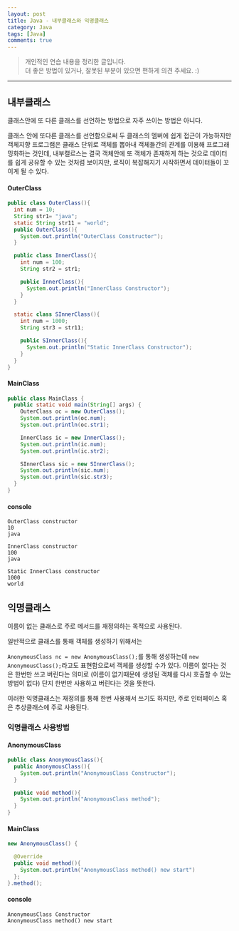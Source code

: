 ```yaml
---
layout: post
title: Java - 내부클래스와 익명클래스
category: Java
tags: [Java]
comments: true
---
```


> 개인적인 연습 내용을 정리한 글입니다.      
> 더 좋은 방법이 있거나, 잘못된 부분이 있으면 편하게 의견 주세요. :)

<hr>

## 내부클래스

클래스안에 또 다른 클래스를 선언하는 방법으로 자주 쓰이는 방법은 아니다.

클래스 안에 또다른 클래스를 선언함으로써 두 클래스의 멤버에 쉽게 접근이 가능하지만 객체지향 프로그램은 클래스 단위로 객체를 뽑아내 객체들간의 관계를 이용해 프로그래밍화하는 것인데, 내부캘르스는 결국 객체안에 또 객체가 존재하게 하는 것으로 데이터를 쉽게 공유할 수 있는 것처럼 보이지만, 로직이 복잡해지기 시작하면서 데이터들이 꼬이게 될 수 있다.

#### OuterClass

```java
public class OuterClass(){
  int num = 10;
  String str1= "java";
  static String str11 = "world";
  public OuterClass(){
    System.out.println("OuterClass Constructor");
  }

  public class InnerClass(){
    int num = 100;
    String str2 = str1;

    public InnerClass(){
      System.out.println("InnerClass Constructor");
    }
  }

  static class SInnerClass(){
    int num = 1000;
    String str3 = str11;

    public SInnerClass(){
      System.out.println("Static InnerClass Constructor");
    }
  }
}
```

#### MainClass

```java
public class MainClass {
  public static void main(String[] args) {
    OuterClass oc = new OuterClass();
    System.out.println(oc.num);
    System.out.println(oc.str1);

    InnerClass ic = new InnerClass();
    System.out.println(ic.num);
    System.out.println(ic.str2);

    SInnerClass sic = new SInnerClass();
    System.out.println(sic.num);
    System.out.println(sic.str3);
  }
}
```

#### console

```console
OuterClass constructor
10
java

InnerClass constructor
100
java

Static InnerClass constructor
1000
world
```

## 익명클래스

이름이 없는 클래스로 주로 메서드를 재정의하는 목적으로 사용된다.

일반적으로 클래스를 통해 객체를 생성하기 위해서는

`AnonymousClass nc = new AnonymousClass();`를 통해 생성하는데 `new AnonymousClass();`라고도 표현함으로써 객체를 생성할 수가 있다. 이름이 없다는 것은 한번만 쓰고 버린다는 의미로 (이름이 없기때문에 생성된 객체를 다시 호출할 수 있는 방법이 없다) 단지 한번만 사용하고 버린다는 것을 뜻한다.

이러한 익명클래스는 재정의를 통해 한번 사용해서 쓰기도 하지만, 주로 인터페이스 혹은 추상클래스에 주로 사용된다.


### 익명클래스 사용방법

#### AnonymousClass

```java
public class AnonymousClass(){
  public AnonymousClass(){
    System.out.println("AnonymousClass Constructor");
  }

  public void method(){
    System.out.println("AnonymousClass method");
  }
}
```

#### MainClass

```java
new AnonymousClass() {

  @Override
  public void method(){
    System.out.println("AnonymousClass method() new start")
  };
}.method();
```

#### console

```console
AnonymousClass Constructor
AnonymousClass method() new start
```
